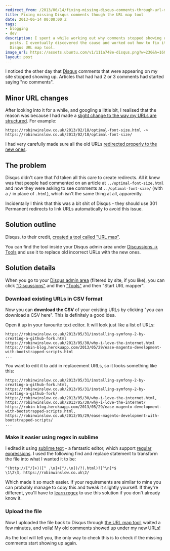 ```yaml
---
redirect_from: /2013/06/14/fixing-missing-disqus-comments-through-url-map/
title: Fixing missing Disqus comments though the URL map tool
date: 2013-06-14 00:00:00 Z
tags:
- blogging
- dev
description: I spent a while working out why comments stopped showing up on my blog
  posts. I eventually discovered the cause and worked out how to fix it through the
  Disqus URL map tool.
image_url: https://assets.ubuntu.com/v1/111a748e-disqus.png?w=230&h=160&mode=fill&bg=0000
layout: post
---
```


I noticed the other day that [Disqus](http://disqus.com/) comments that were appearing on my site stopped showing up. Articles that had had 2 or 3 comments had started saying "no comments".

## Minor URL changes

After looking into it for a while, and googling a little bit, I realised that the reason was because I had made a [slight change to the way my URLs are structured](https://github.com/nottrobin/robinwinslow.co.uk/commit/3255ec30f3ae1f7faa13c942e4a5e9db07290a6e). For example:

```
https://robinwinslow.co.uk/2013/02/18/optimal-font-size.html -> https://robinwinslow.co.uk/2013/02/18/optimal-font-size/
```

I had very carefully made sure all the old URLs [redirected properly to the new ones](https://github.com/nottrobin/robinwinslow.co.uk/commit/af062d575f0b15e54027a2c3df0697162bb312b0).

## The problem

Disqus didn't care that I'd taken all this care to create redirects. All it knew was that people had commented on an article at `../optimal-font-size.html` and now they were asking to see comments at `../optimal-font-size/` (with a `/` in place of `.html`), which isn't the same thing at all, apparently.

Incidentally I think that this was a bit shit of Disqus - they should use 301 Permanent redirects to link URLs automatically to avoid this issue.

## Solution outline

Disqus, to their credit, [created a tool called "URL map"](http://blog.disqus.com/post/870654196/migrate-your-threads-by-uploading-a-url-map).

You can find the tool inside your Disqus admin area under [Discussions -> Tools](http://robin-blog.disqus.com/admin/discussions/migrate/) and use it to replace old incorrect URLs with the new ones.

## Solution details

When you go to your [Disqus admin area](http://disqus.com/admin/moderate/) (filtered by site, if you like), you can click ["Discussions"](http://robin-blog.disqus.com/admin/discussions/) and then ["Tools"](http://robin-blog.disqus.com/admin/discussions/migrate/) and then "Start URL mapper".

### Download existing URLs in CSV format

Now you can **download the CSV** of your existing URLs by clicking "you can download a CSV here". This is definitely a good idea.

Open it up in your favourite text editor. It will look just like a list of URLs:

```
https://robinwinslow.co.uk/2013/05/31/installing-symfony-2-by-creating-a-github-fork.html
https://robinwinslow.co.uk/2013/05/30/why-i-love-the-internet.html
https://robin-blog.herokuapp.com/2013/05/29/ease-magento-development-with-bootstrapped-scripts.html
...
```

You want to edit it to add in replacement URLs, so it looks something like this:

```
https://robinwinslow.co.uk/2013/05/31/installing-symfony-2-by-creating-a-github-fork.html, https://robinwinslow.co.uk/2013/05/31/installing-symfony-2-by-creating-a-github-fork/
https://robinwinslow.co.uk/2013/05/30/why-i-love-the-internet.html, https://robinwinslow.co.uk/2013/05/30/why-i-love-the-internet/
https://robin-blog.herokuapp.com/2013/05/29/ease-magento-development-with-bootstrapped-scripts.html, https://robinwinslow.co.uk/2013/05/29/ease-magento-development-with-bootstrapped-scripts/
...
```

### Make it easier using regex in sublime

I edited it using [sublime text](http://www.sublimetext.com/) - a fantastic editor, which support [regular expressions](http://en.wikipedia.org/wiki/Regular_expressions). I used the following find and replace statement to transform the file into what I wanted it to be:

```
^(http://[^/]+)([^ .\n]+[^/.\n])/?(.html)?[^\n]*$
\1\2\3, https://robinwinslow.co.uk\2/
```

Which made it so much easier. If your requirements are similar to mine you can probably manage to copy this and tweak it slightly yourself. If they're different, you'll have to [learn regex](http://www.regular-expressions.info/tutorial.html) to use this solution if you don't already know it.

### Upload the file

Now I uploaded the file back to Disqus through [the URL map tool](http://robin-blog.disqus.com/admin/discussions/migrate/), waited a few minutes, and voila! My old comments showed up under my new URLs!

As the tool will tell you, the only way to check this is to check if the missing comments start showing up again.